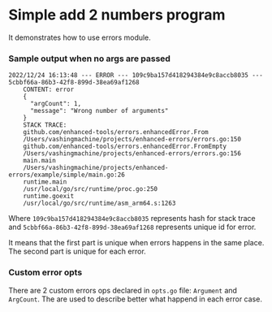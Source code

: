 # Simple add 2 numbers program

It demonstrates how to use errors module.

### Sample output when no args are passed

```
2022/12/24 16:13:48 --- ERROR --- 109c9ba157d418294384e9c8accb8035 --- 5cbbf66a-86b3-42f8-899d-38ea69af1268 
	CONTENT: error 
	{
	  "argCount": 1,
	  "message": "Wrong number of arguments"
	}
	STACK TRACE: 
	github.com/enhanced-tools/errors.enhancedError.From
	/Users/vashingmachine/projects/enhanced-errors/errors.go:150
	github.com/enhanced-tools/errors.enhancedError.FromEmpty
	/Users/vashingmachine/projects/enhanced-errors/errors.go:156
	main.main
	/Users/vashingmachine/projects/enhanced-errors/example/simple/main.go:26
	runtime.main
	/usr/local/go/src/runtime/proc.go:250
	runtime.goexit
	/usr/local/go/src/runtime/asm_arm64.s:1263
```

Where `109c9ba157d418294384e9c8accb8035` represents hash for stack trace and `5cbbf66a-86b3-42f8-899d-38ea69af1268` represents unique id for error.

It means that the first part is unique when errors happens in the same place. The second part is unique for each error.

### Custom error opts

There are 2 custom errors ops declared in `opts.go` file: `Argument` and `ArgCount`. The are used to describe better what happend in each error case.